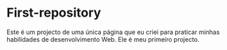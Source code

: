 # First-repository
Este é um projecto de uma única página que eu criei para praticar minhas habilidades de desenvolvimento Web. Ele é meu primeiro projecto.
